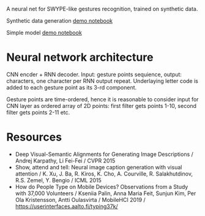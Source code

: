 A neural net for SWYPE-like gestures recognition, trained on synthetic data.

Synthetic data generation [demo notebook](strokes.ipynb)

Simple model [demo notebook](cnn-test.ipynb)

# Neural network architecture

CNN encder + RNN decoder. Input: gesture points sequience, output: characters, one character per RNN output repeat. Underlaying letter code is added to each gesture point as its 3-rd component.

Gesture points are time-ordered, hence it is reasonable to consider input for CNN layer as ordered array of 2D points: first filter gets points 1-10, second filter gets points 2-11 etc.

# Resources

- Deep Visual-Semantic Alignments for Generating Image Descriptions / Andrej Karpathy, Li Fei-Fei / CVPR 2015
- Show, attend and tell: Neural image caption generation with visual attention / K. Xu, J. Ba, R. Kiros, K. Cho, A. Courville, R. Salakhutdinov, R.S. Zemel, Y. Bengio / ICML 2015
- How do People Type on Mobile Devices? Observations from a Study with 37,000 Volunteers / Kseniia Palin, Anna Maria Feit, Sunjun Kim, Per Ola Kristensson, Antti Oulasvirta / MobileHCI 2019 / https://userinterfaces.aalto.fi/typing37k/
